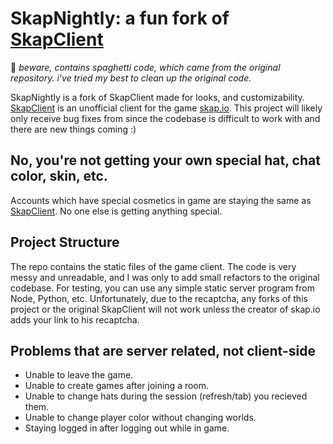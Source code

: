 # SkapNightly: a fun fork of [SkapClient](https://nky5223.github.io/SkapClient)
🍜 *beware, contains spaghetti code, which came from the original repository. i've tried my best to clean up the original code.*

SkapNightly is a fork of SkapClient made for looks, and customizability. [SkapClient](https://nky5223.github.io/SkapClient) is an unofficial client for the game [skap.io](https://skap.io). This project will likely only receive bug fixes from since the codebase is difficult to work with and there are new things coming :)

## No, you're not getting your own special hat, chat color, skin, etc.
Accounts which have special cosmetics in game are staying the same as [SkapClient](https://nky5223.github.io/SkapClient). No one else is getting anything special.

## Project Structure
The repo contains the static files of the game client. The code is very messy and unreadable, and I was only to add small refactors to the original codebase. For testing, you can use any simple static server program from Node, Python, etc. Unfortunately, due to the recaptcha, any forks of this project or the original SkapClient will not work unless the creator of skap.io adds your link to his recaptcha.

## Problems that are server related, not client-side
- Unable to leave the game.
- Unable to create games after joining a room.
- Unable to change hats during the session (refresh/tab) you recieved them.
- Unable to change player color without changing worlds.
- Staying logged in after logging out while in game.
